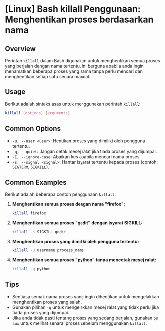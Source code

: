 # [Linux] Bash killall Penggunaan: Menghentikan proses berdasarkan nama

## Overview
Perintah `killall` dalam Bash digunakan untuk menghentikan semua proses yang berjalan dengan nama tertentu. Ini berguna apabila anda ingin menamatkan beberapa proses yang sama tanpa perlu mencari dan menghentikan setiap satu secara manual.

## Usage
Berikut adalah sintaks asas untuk menggunakan perintah `killall`:

```bash
killall [options] [arguments]
```

## Common Options
- `-u, --user <user>`: Hentikan proses yang dimiliki oleh pengguna tertentu.
- `-q, --quiet`: Jangan cetak mesej ralat jika tiada proses yang dijumpai.
- `-I, --ignore-case`: Abaikan kes apabila mencari nama proses.
- `-s, --signal <signal>`: Hantar isyarat tertentu kepada proses (contoh: `SIGTERM`, `SIGKILL`).

## Common Examples
Berikut adalah beberapa contoh penggunaan `killall`:

1. **Menghentikan semua proses dengan nama "firefox":**
   ```bash
   killall firefox
   ```

2. **Menghentikan semua proses "gedit" dengan isyarat SIGKILL:**
   ```bash
   killall -s SIGKILL gedit
   ```

3. **Menghentikan proses yang dimiliki oleh pengguna tertentu:**
   ```bash
   killall -u username process_name
   ```

4. **Menghentikan semua proses "python" tanpa mencetak mesej ralat:**
   ```bash
   killall -q python
   ```

## Tips
- Sentiasa semak nama proses yang ingin dihentikan untuk mengelakkan menghentikan proses yang salah.
- Gunakan pilihan `-q` untuk mengelakkan mesej ralat yang tidak perlu jika tiada proses yang dijumpai.
- Jika anda tidak pasti tentang proses yang sedang berjalan, gunakan `ps aux` untuk melihat senarai proses sebelum menggunakan `killall`.